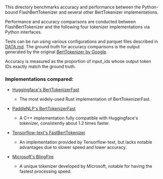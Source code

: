 This directory benchmarks accuracy and performance between the Python-bound FlashBertTokenizer and several other BertTokenizer implementations.

Performance and accuracy comparisons are conducted between FlashBertTokenizer and the following four tokenizer implementations via Python interfaces.

Tests can be run using various configurations and parquet files described in [DATA.md](../dataset/DATA.md). The ground truth for accuracy comparisons is the output generated by the original [BertTokenizer by Google](https://github.com/google-research/bert/blob/master/tokenization.py).

Accuracy is measured as the proportion of input_ids whose output token IDs exactly match the ground truth.

### Implementations compared:

* [Huggingface's BertTokenizerFast](https://huggingface.co/docs/transformers/en/model_doc/bert#transformers.BertTokenizerFast)
  * The most widely-used Rust implementation of BertTokenizerFast.

* [PaddleNLP's BertTokenizerFast](https://paddlenlp.readthedocs.io/en/stable/_modules/paddlenlp/experimental/faster_tokenizer.html)
  * A C++ implementation fully compatible with Huggingface's tokenizer, consistently about 1.2 times faster.

* [Tensorflow-text's FastBertTokenizer](https://www.tensorflow.org/text/api_docs/python/text/FastBertTokenizer)
  * An implementation provided by Tensorflow-text, but lacks notable advantages due to slower speed and lower accuracy.

* [Microsoft's BlingFire](https://github.com/microsoft/BlingFire)
  * A unique tokenizer developed by Microsoft, notable for having the fastest processing speed.